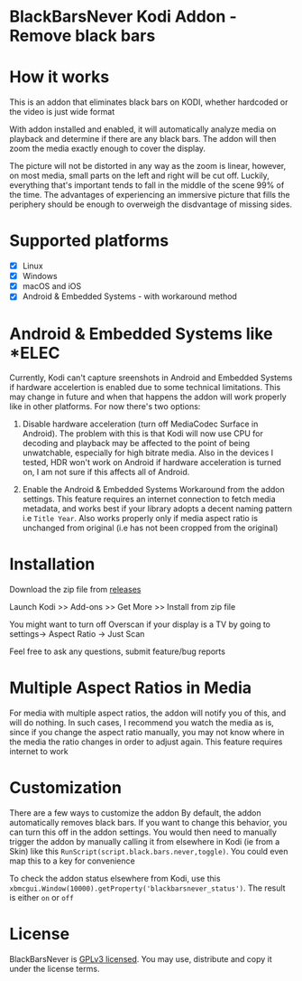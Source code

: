 # BlackBarsNever Kodi Addon - Remove black bars

# How it works

This is an addon that eliminates black bars on KODI, whether hardcoded or the video is just wide format

With addon installed and enabled, it will automatically analyze media on playback and determine
if there are any black bars. The addon will then zoom the media exactly enough to cover the display.

The picture will not be distorted in any way as the zoom is linear,
however, on most media, small parts on the left and right will be cut off. Luckily, everything that's
important tends to fall in the middle of the scene 99% of the time. The advantages of experiencing an
immersive picture that fills the periphery should be enough to overweigh the disdvantage of missing sides.

# Supported platforms

- [x] Linux
- [x] Windows
- [x] macOS and iOS
- [x] Android & Embedded Systems - with workaround method

# Android & Embedded Systems like \*ELEC

Currently, Kodi can't capture sreenshots in Android and Embedded Systems if hardware accelertion is enabled due to some technical limitations. This may change in future and when that happens the addon will work properly like in other platforms. For now there's two options:

1. Disable hardware acceleration (turn off MediaCodec Surface in Android). The problem with this is that Kodi will now use CPU for decoding and playback may be affected to the point of being unwatchable, especially for high bitrate media. Also in the devices I tested, HDR won't work on Android if hardware acceleration is turned on, I am not sure if this affects all of Android.

2. Enable the Android & Embedded Systems Workaround from the addon settings. This feature requires an internet connection to fetch media metadata, and works best if your library adopts a decent naming pattern i.e `Title Year`. Also works properly only if media aspect ratio is unchanged from original (i.e has not been cropped from the original)

# Installation

Download the zip file from [releases](https://github.com/osumoclement/script.black.bars.never/releases)

Launch Kodi >> Add-ons >> Get More >> Install from zip file

You might want to turn off Overscan if your display is a TV by going to settings-> Aspect Ratio -> Just Scan

Feel free to ask any questions, submit feature/bug reports

# Multiple Aspect Ratios in Media

For media with multiple aspect ratios, the addon will notify you of this, and will do nothing. In such cases, I recommend you watch the media as is, since if you change the aspect ratio manually, you may not know where in the media the ratio changes in order to adjust again.
This feature requires internet to work

# Customization

There are a few ways to customize the addon
By default, the addon automatically removes black bars. If you want to change this behavior, you can turn this off in the addon settings. You would then need to manually trigger the addon by manually calling it from elsewhere in Kodi (ie from a Skin) like this `RunScript(script.black.bars.never,toggle)`. You could even map this to a key for convenience

To check the addon status elsewhere from Kodi, use this `xbmcgui.Window(10000).getProperty('blackbarsnever_status')`. The result is either `on` or `off`

# License

BlackBarsNever is [GPLv3 licensed](https://github.com/osumoclement/script.black.bars.never/blob/main/LICENSE). You may use, distribute and copy it under the license terms.
